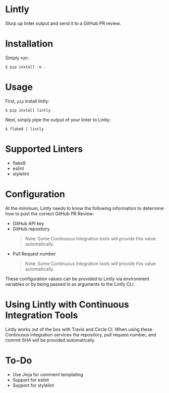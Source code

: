 # Lintly

Slurp up linter output and send it to a GitHub PR review.

# Installation

Simply run:

    $ pip install -e .

# Usage

First, `pip` install lintly:

    $ pip install lintly

Next, simply pipe the output of your linter to Lintly:

    $ flake8 | lintly

# Supported Linters

- flake8
- eslint
- stylelint

# Configuration

At the minimum, Lintly needs to know the following information to determine how to post the correct GitHub PR Review:

- GitHub API key
- GitHub repository
    > Note: Some Continuous Integration tools will provide this value automatically.
- Pull Request number
    > Note: Some Continuous Integration tools will provide this value automatically.

These configuration values can be provided to Lintly via environment variables or by being passed in as arguments to the Lintly CLI.

# Using Lintly with Continuous Integration Tools

Lintly works out of the box with Travis and Circle CI. When using these Continuous Integration services the repository, pull request number, and commit SHA will be provided automatically.

# To-Do

- Use Jinja for comment templating
- Support for eslint
- Support for stylelint
